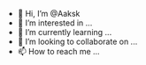 - 👋 Hi, I’m @Aaksk
- 👀 I’m interested in ...
- 🌱 I’m currently learning ...
- 💞️ I’m looking to collaborate on ...
- 📫 How to reach me ...

<!---
Aaksk/Aaksk is a ✨ special ✨ repository because its `README.md` (this file) appears on your GitHub profile.
You can click the Preview link to take a look at your changes.
--->
